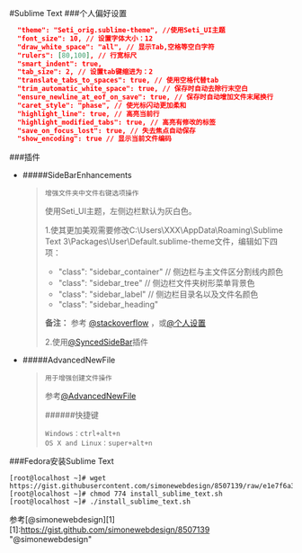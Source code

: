 #Sublime Text
###个人偏好设置
```JSON
  "theme": "Seti_orig.sublime-theme", //使用Seti_UI主题
  "font_size": 10, // 设置字体大小：12
  "draw_white_space": "all", // 显示Tab,空格等空白字符
  "rulers": [80,100], // 行宽标尺
  "smart_indent": true,
  "tab_size": 2, // 设置tab键缩进为：2
  "translate_tabs_to_spaces": true, // 使用空格代替tab
  "trim_automatic_white_space": true, // 保存时自动去除行末空白
  "ensure_newline_at_eof_on_save": true, // 保存时自动增加文件末尾换行
  "caret_style": "phase", // 使光标闪动更加柔和
  "highlight_line": true, // 高亮当前行
  "highlight_modified_tabs": true, // 高亮有修改的标签
  "save_on_focus_lost": true, // 失去焦点自动保存
  "show_encoding": true // 显示当前文件编码
```

###插件

* #####Side​Bar​Enhancements

  >     增强文件夹中文件右键选项操作
  > 使用Seti_UI主题，左侧边栏默认为灰白色。
  >
  > 1.使其更加美观需要修改C:\Users\XXX\AppData\Roaming\Sublime Text 3\Packages\User\Default.sublime-theme文件，编辑如下四项：
  >
  > * "class": "sidebar_container" // 侧边栏与主文件区分割线内颜色
  > * "class": "sidebar_tree" // 侧边栏文件夹树形菜单背景色
  > * "class": "sidebar_label" // 侧边栏目录名以及文件名颜色
  > * "class": "sidebar_heading"
  >
  > __备注：__
  > 参考 [@stackoverflow](http://stackoverflow.com/questions/13580561/sublime-text-2-change-side-bar-color)
  > ，或[@个人设置](https://github.com/xue2zeng/Toolkit/blob/master/SublimeText/Default.sublime-theme)
  >
  > 2.使用[@SyncedSideBar](https://packagecontrol.io/packages/SyncedSideBar)插件

* #####AdvancedNewFile

  >     用于增强创建文件操作
  > 参考[@AdvancedNewFile](https://packagecontrol.io/packages/AdvancedNewFile)
  >
  > ######快捷键
  >
  >     Windows：ctrl+alt+n
  >     OS X and Linux：super+alt+n



###Fedora安装Sublime Text
```
[root@localhost ~]# wget https://gist.githubusercontent.com/simonewebdesign/8507139/raw/e1e7f6a302d44902dc0805eaf85344f1c4e84425/install_sublime_text.sh
[root@localhost ~]# chmod 774 install_sublime_text.sh
[root@localhost ~]# ./install_sublime_text.sh
```
参考[@simonewebdesign][1]
  [1]:https://gist.github.com/simonewebdesign/8507139 "@simonewebdesign"


